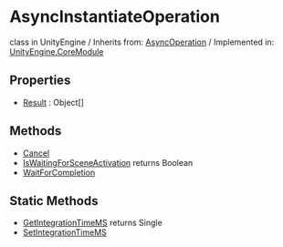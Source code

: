 # AsyncInstantiateOperation
class in UnityEngine
 / Inherits from: <a href="https://docs.unity3d.com/6000.0/Documentation/ScriptReference/AsyncOperation.html" target="_blank">AsyncOperation</a> / Implemented in: <a href="https://docs.unity3d.com/6000.0/Documentation/ScriptReference/UnityEngine.CoreModule.html" target="_blank">UnityEngine.CoreModule</a>
## Properties
- <a href="https://docs.unity3d.com/6000.0/Documentation/ScriptReference/AsyncInstantiateOperation-Result.html" target="_blank">Result</a> : Object[]
## Methods
- <a href="https://docs.unity3d.com/6000.0/Documentation/ScriptReference/AsyncInstantiateOperation.Cancel.html" target="_blank">Cancel</a>
- <a href="https://docs.unity3d.com/6000.0/Documentation/ScriptReference/AsyncInstantiateOperation.IsWaitingForSceneActivation.html" target="_blank">IsWaitingForSceneActivation</a> returns Boolean
- <a href="https://docs.unity3d.com/6000.0/Documentation/ScriptReference/AsyncInstantiateOperation.WaitForCompletion.html" target="_blank">WaitForCompletion</a>
## Static Methods
- <a href="https://docs.unity3d.com/6000.0/Documentation/ScriptReference/AsyncInstantiateOperation.GetIntegrationTimeMS.html" target="_blank">GetIntegrationTimeMS</a> returns Single
- <a href="https://docs.unity3d.com/6000.0/Documentation/ScriptReference/AsyncInstantiateOperation.SetIntegrationTimeMS.html" target="_blank">SetIntegrationTimeMS</a>

